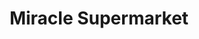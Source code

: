 ---
title: "Miracle Supermarket"
url: /zetland/miracle-supermarket-botany-road/
shop: Supermarkt
---